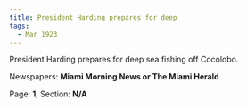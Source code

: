 ```yaml
---  
title: President Harding prepares for deep  
tags:  
  - Mar 1923  
---  
```

  
President Harding prepares for deep sea fishing off Cocolobo.  
  
Newspapers: **Miami Morning News or The Miami Herald**  
  
Page: **1**, Section: **N/A** 
